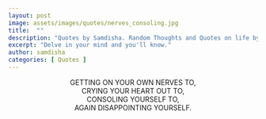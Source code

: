 ```yaml
---
layout: post
image: assets/images/quotes/nerves_consoling.jpg
title:  ""
description: "Quotes by Samdisha. Random Thoughts and Quotes on life by Samdisha Khunger."
excerpt: "Delve in your mind and you'll know."
author: samdisha
categories: [ Quotes ]
---
```


<center>
GETTING ON YOUR OWN NERVES TO,<br>
CRYING YOUR HEART OUT TO,<br>
CONSOLING YOURSELF TO,<br>
AGAIN DISAPPOINTING YOURSELF.<br>
</center><br>